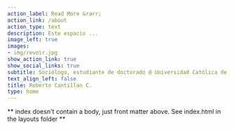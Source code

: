 ```yaml
---
action_label: Read More &rarr;
action_link: /about
action_type: text
description: Este espacio ...
image_left: true
images:
- img/revoir.jpg
show_action_link: true
show_social_links: true
subtitle: Sociólogo, estudiante de doctorado @ Universidad Católica de Chile. 
text_align_left: false
title: Roberto Cantillan C.
type: home
---
```


** index doesn't contain a body, just front matter above.
See index.html in the layouts folder **
